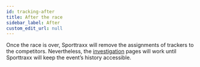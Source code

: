 ```yaml
---
id: tracking-after
title: After the race
sidebar_label: After
custom_edit_url: null
---
```


Once the race is over, Sporttraxx will remove the assignments of trackers to the competitors. Nevertheless, the [investigation](trackanalysis) pages will work until Sporttraxx will keep the event’s history accessible.